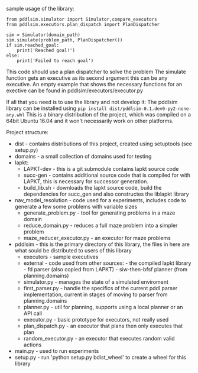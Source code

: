 sample usage of the library:
```
from pddlsim.simulator import Simulator,compare_executors
from pddlsim.executors.plan_dispatch import PlanDispatcher

sim = Simulator(domain_path)
sim.simulate(problem_path, PlanDispatcher())
if sim.reached_goal:
    print('Reached goal!')
else:
    print('Failed to reach goal')
```
This code should use a plan dispatcher to solve the problem 
The simulate function gets an executive as its second argument this can be any executive.
An empty example that shows the necessary functions for an exective can be found in pddlsim/executors/executor.py

If all that you need is to use the library and not develop it:
The pddlsim library can be installed using `pip install dist/pddlsim-0.1.dev0-py2-none-any.whl`
This is a binary distribution of the project, which was compiled on a 64bit Ubuntu 16.04 and it won't necessarily work on other platforms.


Project structure:

- dist - contains distributions of this project, created using setuptools (see setup.py)
- domains - a small collection of domains used for testing
- lapkt:
    - LAPKT-dev - this is a git submodule contains lapkt source code
    - succ-gen - contains additional source code that is compiled for with LAPKT, this is necessary for successor generation.
    - build_lib.sh - downloads the lapkt source code, build the dependencies for succ_gen and also constructes the liblapkt library
- nav_model_resolution - code used for a experiments, includes code to generate a few some problems with variable sizes
    - generate_problem.py - tool for generating problems in a maze domain
    - reduce_domain.py - reduces a full maze problem into a simpler problem
    - maze_reducer_executor.py - an executor for maze problems 
- pddlsim - this is the primary directory of this library, the files in here are what sould be distributed to users of this library
    - executors - sample executives
    - external - code used from other sources:
          - the compiled lapkt library
          - fd parser (also copied from LAPKT)
          - siw-then-bfsf planner (from planning.domains)
    - simulator.py - manages the state of a simulated enviroment
    - first_parser.py - handle the specifics of the current pddl parser implementation, current in stages of moving to parser from planning.domains
    - planner.py - util for planning, supports using a local planner or an API call
    - executor.py - basic prototype for executors, not really used
    - plan_dispatch.py - an executor that plans then only executes that plan
    - random_executor.py - an executor that executes random valid actions
- main.py  - used to run experiments  
- setup.py - run 'python setup.py bdist_wheel' to create a wheel for this library
